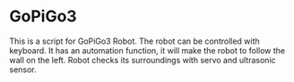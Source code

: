 # GoPiGo3
This is a script for GoPiGo3 Robot.
The robot can be controlled with keyboard.
It has an automation function, it will make the robot to follow the wall on the left.
Robot checks its surroundings with servo and ultrasonic sensor.
